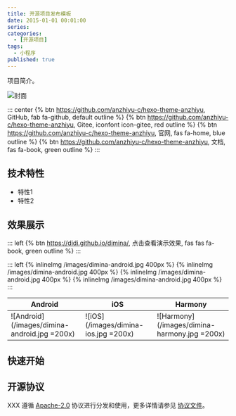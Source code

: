 ```yaml
---
title: 开源项目发布模板
date: 2015-01-01 00:01:00
series: 
categories:
  - [开源项目]
tags:
  - 小程序
published: true
---
```


项目简介。

![封面](/assets/image/cover.png)

::: center
{% btn https://github.com/anzhiyu-c/hexo-theme-anzhiyu, GitHub, fab fa-github, default outline %}
{% btn https://github.com/anzhiyu-c/hexo-theme-anzhiyu, Gitee, iconfont icon-gitee, red outline %}
{% btn https://github.com/anzhiyu-c/hexo-theme-anzhiyu, 官网, fas fa-home, blue outline %}
{% btn https://github.com/anzhiyu-c/hexo-theme-anzhiyu, 文档, fas fa-book, green outline %}
:::

## 技术特性

- 特性1
- 特性2

## 效果展示

::: left
{% btn https://didi.github.io/dimina/, 点击查看演示效果, fas fas fa-book, green outline %}
:::

::: left
{% inlineImg /images/dimina-android.jpg 400px %}
{% inlineImg /images/dimina-android.jpg 400px %}
{% inlineImg /images/dimina-android.jpg 400px %}
{% inlineImg /images/dimina-android.jpg 400px %}
:::

| Android | iOS | Harmony |
| --- |  --- |  --- |
| ![Android](/images/dimina-android.jpg =200x) | ![iOS](/images/dimina-ios.jpg =200x) | ![Harmony](/images/dimina-harmony.jpg =200x) |

## 快速开始

## 开源协议

XXX 遵循 [Apache-2.0](//) 协议进行分发和使用，更多详情请参见 [协议文件](//)。
